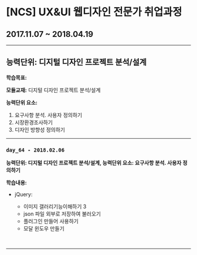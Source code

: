 # [NCS] UX&UI 웹디자인 전문가 취업과정
## 2017.11.07 ~ 2018.04.19

---

## 능력단위:  디지털 디자인 프로젝트 분석/설계

**학습목표:**



**모듈교재:** 디지털 디자인 프로젝트 분석/설계

**능력단위 요소:**

1. 요구사항 분석. 사용자 정의하기
2. 시장환경조사하기
3. 디자인 방향성 정의하기

---
### `day_64 - 2018.02.06`

**능력단위: 디지털 디자인 프로젝트 분석/설계,    능력단위 요소: 요구사항 분석. 사용자 정의하기**

**학습내용:**

- jQuery:

  - 이미지 갤러리기능이해하기 3
  - json 파일 외부로 저장하여 불러오기
  - 플러그인 만들어 사용하기
  - 모달 윈도우 만들기

  ​

---

